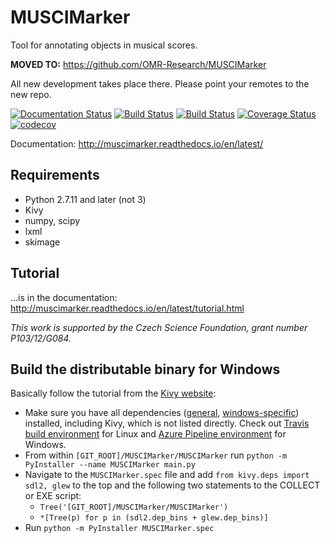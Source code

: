 # MUSCIMarker

Tool for annotating objects in musical scores.

**MOVED TO:** https://github.com/OMR-Research/MUSCIMarker

All new development takes place there. Please point your remotes to the
new repo.


[![Documentation Status](https://readthedocs.org/projects/muscimarker/badge/?version=latest)](https://muscimarker.readthedocs.io/en/latest/index.html)
[![Build Status](https://travis-ci.org/OMR-Research/MUSCIMarker.svg?branch=develop)](https://travis-ci.org/OMR-Research/MUSCIMarker)
[![Build Status](https://dev.azure.com/OMR-Research/MUSCIMarker/_apis/build/status/OMR-Research.MUSCIMarker)](https://dev.azure.com/OMR-Research/MUSCIMarker/_build/latest?definitionId=1)
[![Coverage Status](https://coveralls.io/repos/github/OMR-Research/MUSCIMarker/badge.svg?branch=develop)](https://coveralls.io/github/OMR-Research/MUSCIMarker?branch=develop)
[![codecov](https://codecov.io/gh/OMR-Research/MUSCIMarker/branch/develop/graph/badge.svg)](https://codecov.io/gh/OMR-Research/MUSCIMarker)


Documentation: http://muscimarker.readthedocs.io/en/latest/

## Requirements

* Python 2.7.11 and later (not 3)
* Kivy
* numpy, scipy
* lxml
* skimage

## Tutorial

...is in the documentation:  http://muscimarker.readthedocs.io/en/latest/tutorial.html

*This work is supported by the Czech Science Foundation, grant number P103/12/G084.*

## Build the distributable binary for Windows

Basically follow the tutorial from the [Kivy website](https://kivy.org/docs/guide/packaging-windows.html):

- Make sure you have all dependencies ([general](requirements.txt), [windows-specific](requirements_windows.txt)) installed, including Kivy, which is not listed directly. Check out [Travis build environment](.travis.yml) for Linux and [Azure Pipeline environment](azure-pipelines.yml) for Windows.
- From within `[GIT_ROOT]/MUSCIMarker/MUSCIMarker` run `python -m PyInstaller --name MUSCIMarker main.py`
- Navigate to the `MUSCIMarker.spec` file and add `from kivy.deps import sdl2, glew` to the top and the following two statements to the COLLECT or EXE script:
    - `Tree('[GIT_ROOT]/MUSCIMarker/MUSCIMarker')`
    - `*[Tree(p) for p in (sdl2.dep_bins + glew.dep_bins)]`
- Run `python -m PyInstaller MUSCIMarker.spec`